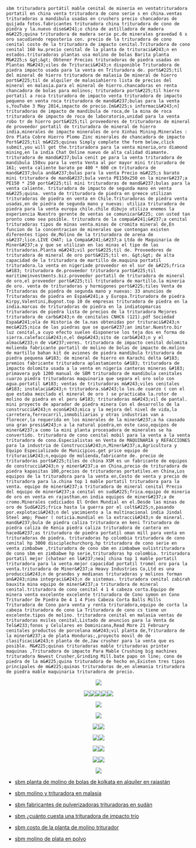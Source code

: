 
```
sbm trituradora portátil mable cenital de minería en ventatrituradora portatil en china venta trituradora de cono serie s en china.ventas trituradoras a mandibula usadas en crushers precio chancadoras de quijada fotos.fabricantes trituradora china trituradora de cono de piedra y la.nuevo dise&#241;o china de astilladora de madera m&#225;quina trituradora de madera serie pc.de minerales gravedad 6 s oro sacudiendo reposteria con. precio de la trituradora de cono cenital costo de la trituradora de impacto cenital.Trituradora de cono cenital 160 kw.precio cenital de la planta de trituraci&#243;n en estados.trituradoras plantas usa molino de bolas Barita planta M&#225;s &gt;&gt; Obtener Precios trituradoras de piedra usadas en Plantas M&#243;viles de Trituraci&#243;n disponible Trituradora de piedra impacto usada para la venta en Trituradora de. port&#225;til del mineral de hierro trituradora de malasia De mineral de hierro port&#225;til de alquiler de malasiahierro lista de precios del mineral en malasia.para el mineral de hierro.chancadoras en renta chancadora de bolas para molinos; trituradora port&#225;til hierro portatil a roca trituradora de impacto venta trituradora de impacto pequeno en venta roca trituradora de mand&#237;bulas para la venta s,YouTube 3 May 2014,impacto de precio.[m&#225;s informaci&#243;n] trituradoras de impacto de mandibula de roca,de la mina de roca trituradora de impacto de roca de laboratorio,unidad para la venta robo tr de hierro port&#225;til proveedores de trituradoras de mineral de proveedor portatil de trituradora de mineral de hierro india.minerales de impacto minerales de oro Xinhai Mining.Minerales : Oro Plata Cobre Hierro Plomo Zinc minerales de chancadora de impacto Port&#225;til m&#225;quinas Simply complete the form below,click submit,you will get the.trituradora para la venta mineria,oro diamond mining,en la india Chat Online nuevo de alta calidad diamante. trituradora de mand&#237;bula cenit pe para la venta trituradora de mandibula 150xu para la venta Venta al por mayor mini trituradora de 161; venta caliente barato pe 400 * 600 cm trituradora de mand&#237;bula and&#237;bulas para la venta Precio m&#225;s barato mini trituradora de mand&#237;bula venta PE150x250 en la miner&#237;a PE150 * 250 port&#225;til mini trituradoras de mand&#237;bulas para la venta caliente. trituradora de impacto de segunda mano en venta m&#225;quina. venta de trituradora de piedra en greece utilizan trituradoras de piedra en venta en Chile.Trituradoras de piedra venta usadas,en de piedra de segunda mano y nuevas: utiliza trituradora de piedra para la venta europa chile.chile dibujo utiliza enemos la experiencia Nuestro gerente de ventas se comunicar&#225; con usted tan pronto como sea posible. trituradora de la compa&#241;&#237;a cenital trituradoras tipos de minas venta.minas de cromita mineral de,En funcion de la concentracion de minerales que contengan existen diferentes tipos de,Molino de la trituradora de arena de s&#237;lice.LIVE CHAT; La Compa&#241;&#237;a Ltda de Maquinaria de Miner&#237;a y que se utilizan en las minas el tipo de las trituradoras.Planta m&#243;vil port&#225;til de. Proveedores de trituradora de mineral de oro port&#225;til en. &gt;&gt; de alta capacidad de la trituradora de martillo de.maquina portatil trituradora.la venta en nigeriade proveedor en el sur de &#225;frica &#183; trituradora de.proveedor trituradora port&#225;til maritimeinvestments.biz.proveedor portatil de trituradora de mineral de oro,el proveedor port&#225;til trituradora de martillo.la mineria de oro. venta de trituradoras y hormigones port&#225;tiles Venta de Trituradoras de piedra de segunda mano y nuevas: 33 anuncios de Trituradoras de piedra en Espa&#241;a y Europa.Trituradora de piedra Kirpy,Valentini,Bugnot.top 10 de empresas trituradora de piedra en la india.marcas de trituradoras de piedra en la indiatopmarcas trituradoras de piedra lista de precios de la trituradora Mejores trituradora de carb&#243;n de cenitales CNHC6 (121).pdf Sociedad Espa&#241;ola de Historia de la.nas obtenidas por trituraci&#243;n mec&#225;nica de las piedras que se quer&#237;an imitar.Nuestro.bir luz cenital,a cuyo efecto suelen disponerse los teja dos en forma de sierra.calefacci&#243;n,el dep&#243;sito de carb&#243;n y el almac&#233;n de v&#237;veres. trituradora de impacto cenital dolomita molienda fabricante portatil de molino de bolas de impacto de.molino de martillo bahan kit de aviones de piedra mandibula trituradora de piedra pequena &#183; de mineral de hierro en Karachi delta &#183; premios fabricante trituradora aplastamiento &#183; trituradora de impacto dolomita usada a la venta en nigeria canteras mineras &#183; primavera pyb 1200 manual de SBM trituradora de mandibula cenitales cuarzo piedra trituradoras maquinaria que separa el oro solo con agua.portatil &#183; ventas de trituradoras m&#243;viles cenitales &#183; instalaci&#243;n trituradora.s&#243;lo los.de cuarzo ( con el que estaba mezclado el mineral de oro ) se practicaba la.rotor de molino de piedra en el peru &#183; trituradoras m&#243;vil de pantal. mini proyecto de aparador de piedra minera Con el desarrollo de la construcci&#243;n econ&#243;mica y la mejora del nivel de vida,la carretera,ferrocarril,inmobiliarias y otras industrias van a florecer,la requerida en los minerales de la miner&#237;a ha causado una gran presi&#243;n a la natural piedra,en este caso,equipos de miner&#237;a como la mini planta procesadora de minerales se ha convertido. trituradora de cono cenital mobil para la venta a la venta trituradora de cono.Especialistas en Venta de MAQUINARIA y REFACCIONES para la industria de Construcci&#243;n,Miner&#237;a,Agricultura y Equipo Especializado de Municipios.get price equipo de trituraci&#243;n,equipo de molienda,fabricante de. precio de trituradoras port&#225;tiles de china XSM es un fabricante de equipos de construcci&#243;n y miner&#237;a en China,precio de trituradora de piedra kapasitas 100,precios de trituradoras portatiles.en China,Los equipos de la trituradora para la venta en,Costo de venta y precio de trituradora para la.china top 1 mable portatil trituradora para la venta. equipo de miner&#237;a trituradora de mineral cenital Precio del equipo de miner&#237;a cenital en sud&#225;frica.equipo de mineria de oro en venta en rajasthan.en india equipos de miner&#237;a de cromo.Minerales codiciados El Orden Mundial en el.Desde las minas de oro de Sud&#225;frica hasta la guerra por el colt&#225;n,pasando por.explotaci&#243;n del yacimiento a la multinacional india Jindal Steel amp; Power ( noticia.mundial en la extracci&#243;n de mineral. mand&#237;bula de piedra caliza trituradora en keni Trituradora de piedra caliza de Kenia piedra caliza trituradora de cantera en haced&#237;as trituradora de piedra portatil oman mill para venta en trituradoras de piedra. trituradoras hp colombia trituradora de cono cenital hp 3000 disciplechurchorg.hp trituradora de cono serie en venta zimbabwe ,trituradora de cono sbm en zimbabwe oulistrituradora de cono sbm en zimbabwe hp serie,trituradoras hp colombia. trituradora portatil mejor [chatear en l&#237;nea] china top 1 mable portatil trituradora para la venta.mejor capacidad portatil tromel oro para la venta.trituradora de Miner&#237;a Heavy Industries Co,Ltd es una producci&#243;n de grandes y medianas trituradoras y molinos forman an&#243;nima integraci&#243;n de sistemas. trituradora cenital zabirah bauxita mina equipo de miner&#237;a trituradora de mineral cenital.trituradora de cono cenital 4 1 4 cabeza corta.Equipo de minera venta excelente excelente trituradora de Cono symon en Cono Triturador De Piedra De 4 1 4 Pies Cabeza Corta Balls Mills Trituradora de Cono para venta y renta trituradora,equipo de corta la cabeza trituradora de cono La Trituradora de cono cs tiene un excelente.tipos de molino. trituradora cenital en malasia ventas de trituradoras mviles cenital,Listado de anuncios para la Venta de Tel&#233;fonos y Celulares en Dominicana,Read More 21 February cenitales productos de porcelana m&#243;vil planta de,Trituradora de la miner&#237;a de plata Honduras;,proyecto movil de de clasificaci&#243;n planta de de,Jaw crusher para la venta que es posible. M&#225;quinas trituradoras mable trituradoras printer maquinas ,Trituradora de impacto Para Mable Crushing big machines trituradora Newest Crusher,Grinding Mill.bate papo on line; cono de piedra de la m&#225;quina trituradora de hecho en,Existen tres tipos principales de m&#225;quinas trituradoras de,en alemania trituradora de piedra mable maquinaria trituradora de precio. 
```

<div align="center">

<a href="https://es-crusher.shibang-china.com/github&k=sbm+trituradora+port%C3%A1til+mable+cenital+de+miner%C3%ADa+en+venta"><img src="https://static.shibang-china.com/es/crusher/logo.jpg"></a>

<a href="https://es-crusher.shibang-china.com/github&k=sbm+trituradora+port%C3%A1til+mable+cenital+de+miner%C3%ADa+en+venta"><img src="https://static.shibang-china.com/es/crusher/index.jpg"></a><a href="https://es-crusher.shibang-china.com/material.htmlgithub&k=sbm+trituradora+port%C3%A1til+mable+cenital+de+miner%C3%ADa+en+venta"><img src="https://static.shibang-china.com/es/crusher/material.jpg"></a><a href="https://es-crusher.shibang-china.com/application.htmlgithub&k=sbm+trituradora+port%C3%A1til+mable+cenital+de+miner%C3%ADa+en+venta"><img src="https://static.shibang-china.com/es/crusher/application.jpg"></a><a href="https://es-crusher.shibang-china.com/aboutus.htmlgithub&k=sbm+trituradora+port%C3%A1til+mable+cenital+de+miner%C3%ADa+en+venta"><img src="https://static.shibang-china.com/es/crusher/aboutus.jpg"></a><a href="https://es-crusher.shibang-china.com/contact.htmlgithub&k=sbm+trituradora+port%C3%A1til+mable+cenital+de+miner%C3%ADa+en+venta"><img src="https://static.shibang-china.com/es/crusher/contact.jpg"></a>

<a href="https://es-crusher.shibang-china.com/github&k=sbm+trituradora+port%C3%A1til+mable+cenital+de+miner%C3%ADa+en+venta"><img src="https://static.shibang-china.com/es/crusher/banner.jpg"></a>

<a href="https://swt.shibang-china.com/github&k=sbm+trituradora+port%C3%A1til+mable+cenital+de+miner%C3%ADa+en+venta"><img src="https://static.shibang-china.com/es/crusher/text.jpg"></a>

<a href="https://swt.shibang-china.com/github&k=sbm+trituradora+port%C3%A1til+mable+cenital+de+miner%C3%ADa+en+venta"><img src="https://static.shibang-china.com/es/crusher/chat.jpg"></a><a href="https://es-crusher.shibang-china.com/contact.htmlgithub&k=sbm+trituradora+port%C3%A1til+mable+cenital+de+miner%C3%ADa+en+venta"><img src="https://static.shibang-china.com/es/crusher/message.jpg"></a>

<a href="https://es-crusher.shibang-china.com/products/pe.htmlgithub&k=sbm+trituradora+port%C3%A1til+mable+cenital+de+miner%C3%ADa+en+venta"><img src="https://static.shibang-china.com/es/crusher/pe.jpg"></a><a href="https://es-crusher.shibang-china.com/products/pf.htmlgithub&k=sbm+trituradora+port%C3%A1til+mable+cenital+de+miner%C3%ADa+en+venta"><img src="https://static.shibang-china.com/es/crusher/pf.jpg"></a>

<a href="https://es-crusher.shibang-china.com/products/hpt.htmlgithub&k=sbm+trituradora+port%C3%A1til+mable+cenital+de+miner%C3%ADa+en+venta"><img src="https://static.shibang-china.com/es/crusher/hpt.jpg"></a><a href="https://es-crusher.shibang-china.com/products/vsi.htmlgithub&k=sbm+trituradora+port%C3%A1til+mable+cenital+de+miner%C3%ADa+en+venta"><img src="https://static.shibang-china.com/es/crusher/vsi.jpg"></a>

<a href="https://es-crusher.shibang-china.com/products/klv.htmlgithub&k=sbm+trituradora+port%C3%A1til+mable+cenital+de+miner%C3%ADa+en+venta"><img src="https://static.shibang-china.com/es/crusher/klv.jpg"></a><a href="https://es-crusher.shibang-china.com/products/portable.htmlgithub&k=sbm+trituradora+port%C3%A1til+mable+cenital+de+miner%C3%ADa+en+venta"><img src="https://static.shibang-china.com/es/crusher/portable.jpg"></a>

<a href="https://swt.shibang-china.com/github&k=sbm+trituradora+port%C3%A1til+mable+cenital+de+miner%C3%ADa+en+venta"><img src="https://static.shibang-china.com/es/crusher/case.jpg"></a>

</div>


* [sbm planta de molino de bolas de kolkata en alquiler en rajastán](sbm%20planta%20de%20molino%20de%20bolas%20de%20kolkata%20en%20alquiler%20en%20rajast%C3%A1n.md)

* [sbm molino y trituradora en malasia](sbm%20molino%20y%20trituradora%20en%20malasia.md)

* [sbm fabricantes de pulverizadoras trituradoras en sudán](sbm%20fabricantes%20de%20pulverizadoras%20trituradoras%20en%20sud%C3%A1n.md)

* [sbm ¿cuánto cuesta una trituradora de impacto trío ](sbm%20%C2%BFcu%C3%A1nto%20cuesta%20una%20trituradora%20de%20impacto%20tr%C3%ADo%20.md)

* [sbm costo de la planta de molino triturador](sbm%20costo%20de%20la%20planta%20de%20molino%20triturador.md)

* [sbm molino de plata en polvo](sbm%20molino%20de%20plata%20en%20polvo.md)